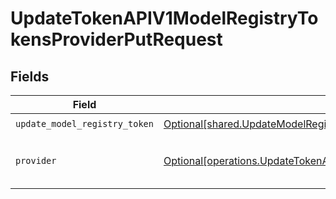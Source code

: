 # UpdateTokenAPIV1ModelRegistryTokensProviderPutRequest


## Fields

| Field                                                                                                                                                                                          | Type                                                                                                                                                                                           | Required                                                                                                                                                                                       | Description                                                                                                                                                                                    |
| ---------------------------------------------------------------------------------------------------------------------------------------------------------------------------------------------- | ---------------------------------------------------------------------------------------------------------------------------------------------------------------------------------------------- | ---------------------------------------------------------------------------------------------------------------------------------------------------------------------------------------------- | ---------------------------------------------------------------------------------------------------------------------------------------------------------------------------------------------- |
| `update_model_registry_token`                                                                                                                                                                  | [Optional[shared.UpdateModelRegistryToken]](undefined/models/shared/updatemodelregistrytoken.md)                                                                                               | :heavy_check_mark:                                                                                                                                                                             | N/A                                                                                                                                                                                            |
| `provider`                                                                                                                                                                                     | [Optional[operations.UpdateTokenAPIV1ModelRegistryTokensProviderPutProviderModelProvider]](undefined/models/operations/updatetokenapiv1modelregistrytokensproviderputprovidermodelprovider.md) | :heavy_check_mark:                                                                                                                                                                             | The provider of the model registry                                                                                                                                                             |